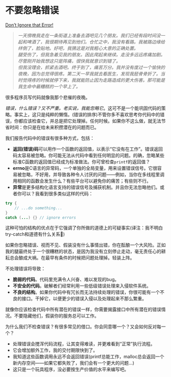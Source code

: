 # 不要忽略错误

[Don’t Ignore that Error!](https://97-things-every-x-should-know.gitbooks.io/97-things-every-programmer-should-know/content/en/thing_26/)

> *一天傍晚我走在一条街道上准备去酒吧见几个朋友。我们已经有段时间没一起和啤酒了，我很期待再见到他们。仓忙之中，我没有看路。我被路边缘给绊倒了，脸贴地。好吧，我猜这是对我粗心大意的正确处置。*  
> *腿受伤了，但我急着见我的朋友。因此爬起来继续。走没多远远疼痛加剧。尽管刚开始我想这只是阵痛，很快我就意识到错了。*  
> *但我没理会，抓紧去酒吧。终于到了，痛苦万分。我并没有度过一个愉快的夜晚，因为总觉得很疼。第二天一早我就去看医生，发现我胫骨骨折了。当时觉得疼的时候就停下来，我就能防止因为走路造成的更大伤害。那可能是我生命中最糟糕的一个早上了。*

很多程序员写代码就像我那个悲催的夜晚。

*错误，什么错误？又不严重。老实说，我能忽略它*。这可不是一个能巩固代码的策略。事实上，这只是纯粹的懒惰。(错误的排序)不管你多不喜欢思考你代码中的错误，你都应该检查它，并总是把它处理掉。任何时候。如果你不这么做，就无法节省时间：你只是在给未来积攒潜在的问题而已。

我们报告代码中的错误有很多种方式，包括：
- **返回(错误)码**可以用作一个函数的返回值，以表示“它没有在工作”。错误返回码太容易被忽略。你可能无法从代码中看到任何明显的问题。的确，忽略某些标准C函数的返回值已经成为标准做法。你可曾检查`printf`的返回值？
- **errno**是C语言的异常码，一个单独的全局变量，用来设置错误信号。它很容易被忽略，不好用，并导致各种令人讨厌的问题——例如，当你在多线程里调用相同的函数会发生什么？有些平台可以避免你的痛苦；有些则不行。
- **异常**是更多结构化语言支持的错误信号及捕获机制。并且你无法忽略他们。或者你可以？我看到很多类似这样的代码：
```java
try {
    // ...do something...
}
catch (...) {} // ignore errors
```

这种可怕的结构的优点在于它强调了你所做的道德上的可疑事实(译注：我不明白try-catch和道德有什么关系🤔️)

如果你忽略错误、视而不见、假装没有什么事情出错，你在酝酿一个大风险。正如我的腿最终处于一个很糟糕的状态，是因为我没有立刻停止走动，毫无责任心的耕耘总会酿成大祸。在最早有条件的时候把问题处理掉。轻装上阵。

不处理错误将导致：
- **脆弱的代码**。代码里充满令人兴奋、难以发现的bug。
- **不安全的代码**。破解者们经常利用一些低级错误处理来入侵软件系统。
- **不良的结构**。如果你代码中有冗长而无法持续处理的错误，你很可能有一个不良的接口。干掉它，以便更少的错误入侵以及处理起来不那么繁重。

就像你应该检查代码中所有潜在的错误一样，你需要揭露接口中所有潜在的错误情况。不要隐藏他们，假装你的服务总可以工作。

为什么我们不检查错误？有很多常见的借口。你会同意哪一个？又会如何反对每一个？
- 处理错误会搅浑代码流程，让其变得难读，并更难看到“正常”执行流程。
- 它会增加额外工作，我的交付期限快到了。
- 我知道这些函数调用永远不会返回错误(printf总能工作，malloc总会返回一个新内存空间——如果它都失败了，我们会有一个更大的问题…)
- 这只是一个玩具程序，没必要按生产价值的水平来编写吧。
